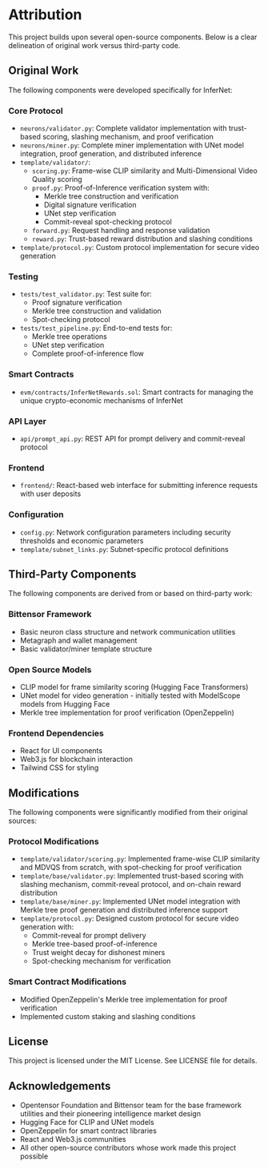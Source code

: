 # Attribution

This project builds upon several open-source components. Below is a clear delineation of original work versus third-party code.

## Original Work

The following components were developed specifically for InferNet:

### Core Protocol
- `neurons/validator.py`: Complete validator implementation with trust-based scoring, slashing mechanism, and proof verification
- `neurons/miner.py`: Complete miner implementation with UNet model integration, proof generation, and distributed inference
- `template/validator/`:
  - `scoring.py`: Frame-wise CLIP similarity and Multi-Dimensional Video Quality scoring
  - `proof.py`: Proof-of-Inference verification system with:
    - Merkle tree construction and verification
    - Digital signature verification
    - UNet step verification
    - Commit-reveal spot-checking protocol
  - `forward.py`: Request handling and response validation
  - `reward.py`: Trust-based reward distribution and slashing conditions
- `template/protocol.py`: Custom protocol implementation for secure video generation

### Testing
- `tests/test_validator.py`: Test suite for:
  - Proof signature verification
  - Merkle tree construction and validation
  - Spot-checking protocol
- `tests/test_pipeline.py`: End-to-end tests for:
  - Merkle tree operations
  - UNet step verification
  - Complete proof-of-inference flow

### Smart Contracts
- `evm/contracts/InferNetRewards.sol`: Smart contracts for managing the unique crypto-economic mechanisms of InferNet

### API Layer
- `api/prompt_api.py`: REST API for prompt delivery and commit-reveal protocol

### Frontend
- `frontend/`: React-based web interface for submitting inference requests with user deposits

### Configuration
- `config.py`: Network configuration parameters including security thresholds and economic parameters
- `template/subnet_links.py`: Subnet-specific protocol definitions

## Third-Party Components

The following components are derived from or based on third-party work:

### Bittensor Framework
- Basic neuron class structure and network communication utilities
- Metagraph and wallet management
- Basic validator/miner template structure

### Open Source Models
- CLIP model for frame similarity scoring (Hugging Face Transformers)
- UNet model for video generation - initially tested with ModelScope models from Hugging Face
- Merkle tree implementation for proof verification (OpenZeppelin)

### Frontend Dependencies
- React for UI components
- Web3.js for blockchain interaction
- Tailwind CSS for styling

## Modifications

The following components were significantly modified from their original sources:

### Protocol Modifications
- `template/validator/scoring.py`: Implemented frame-wise CLIP similarity and MDVQS from scratch, with spot-checking for proof verification
- `template/base/validator.py`: Implemented trust-based scoring with slashing mechanism, commit-reveal protocol, and on-chain reward distribution
- `template/base/miner.py`: Implemented UNet model integration with Merkle tree proof generation and distributed inference support
- `template/protocol.py`: Designed custom protocol for secure video generation with:
  - Commit-reveal for prompt delivery
  - Merkle tree-based proof-of-inference
  - Trust weight decay for dishonest miners
  - Spot-checking mechanism for verification

### Smart Contract Modifications
- Modified OpenZeppelin's Merkle tree implementation for proof verification
- Implemented custom staking and slashing conditions

## License

This project is licensed under the MIT License. See LICENSE file for details.

## Acknowledgements

- Opentensor Foundation and Bittensor team for the base framework utilities and their pioneering intelligence market design
- Hugging Face for CLIP and UNet models
- OpenZeppelin for smart contract libraries
- React and Web3.js communities
- All other open-source contributors whose work made this project possible 
